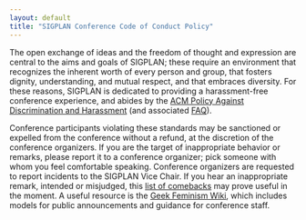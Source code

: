 ```yaml
---
layout: default
title: "SIGPLAN Conference Code of Conduct Policy"
---
```


The open exchange of ideas and the freedom of thought and
expression are central to the aims and goals of SIGPLAN; these
require an environment that recognizes the inherent worth of every
person and group, that fosters dignity, understanding, and mutual
respect, and that embraces diversity. For these reasons, SIGPLAN
is dedicated to providing a harassment-free conference experience, 
and abides by the
[ACM Policy Against Discrimination and Harassment](http://www.acm.org/special-interest-groups/volunteer-resources/officers-manual/policy-against-discrimination-and-harassment)
(and associated
[FAQ](https://www.acm.org/special-interest-groups/volunteer-resources/officers-manual/faqs-policy-discrimination-and-harassment)).

Conference participants violating these standards may be sanctioned or
expelled from the conference without a refund, at the discretion of
the conference organizers.  If you are the target of inappropriate
behavior or remarks, please report it to a conference organizer; pick
someone with whom you feel comfortable speaking. Conference organizers
are requested to report incidents to the SIGPLAN Vice Chair.  If you
hear an inappropriate remark, intended or misjudged, this [list of
comebacks](http://geekfeminism.wikia.com/wiki/Good_sexism_comebacks)
may prove useful in the moment.  A useful resource is the [Geek
Feminism
Wiki](http://geekfeminism.wikia.com/index.php?title=Conference_anti-harassment_policy),
which includes models for public announcements and guidance for
conference staff.
